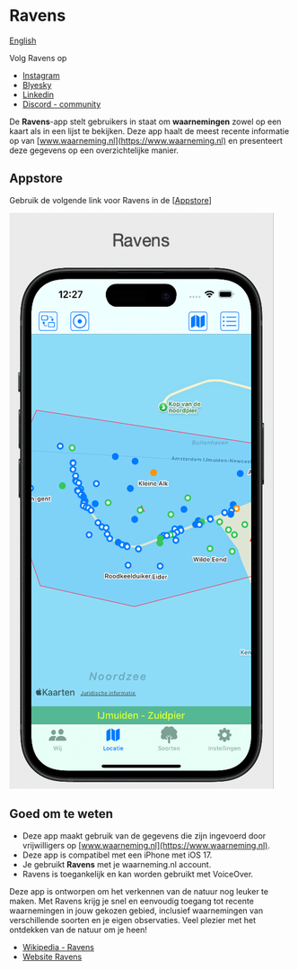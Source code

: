 # Ravens

[English](READMEeng.MD)

Volg Ravens op 

* [Instagram](https://www.instagram.com/ravensobs?igsh=MTliemQ4N2tnbDkxbA%3D%3D&utm_source=qrigsh=MTliemQ4N2tnbDkxbA%3D%3D&utm_source=qr)  
* [Blyesky](https://bsky.app/profile/ravenscorvus.bsky.social)
* [Linkedin](https://www.linkedin.com/in/ericdequartel)
* [Discord - community](https://discord.gg/gqaeeGZp)

De **Ravens**-app stelt gebruikers in staat om **waarnemingen** zowel op een kaart als in een lijst te bekijken. Deze app haalt de meest recente informatie op van [www.waarneming.nl](https://www.waarneming.nl) en presenteert deze gegevens op een overzichtelijke manier. 

## Appstore
Gebruik de volgende link voor Ravens in de [[Appstore](https://apps.apple.com/nl/app/ravens/id6475675260)]

![Ravens](./images/02ravens.png)

## Goed om te weten
- Deze app maakt gebruik van de gegevens die zijn ingevoerd door vrijwilligers op [www.waarneming.nl](https://www.waarneming.nl). 
- Deze app is compatibel met een iPhone met iOS 17. 
- Je gebruikt **Ravens** met je waarneming.nl account.
- Ravens is toegankelijk en kan worden gebruikt met VoiceOver.

Deze app is ontworpen om het verkennen van de natuur nog leuker te maken. Met Ravens krijg je snel en eenvoudig toegang tot recente waarnemingen in jouw gekozen gebied, inclusief waarnemingen van verschillende soorten en je eigen observaties. Veel plezier met het ontdekken van de natuur om je heen!


* [Wikipedia - Ravens](https://en.wikipedia.org/wiki/Huginn_and_Muninn)
* [Website Ravens](https://www.ravensobs.com)

<!--## Koffie?

## TestFlight
Gebruik de link [Ravens TestFlight](https://testflight.apple.com/join/TzVrvU1x) of scan de QR-code en je kunt de app testen via TestFlight op je iPhone. Je krijgt dan instructies over hoe je de app moet installeren
![QR-code](./images/QRCode.png)

Het ontwikkelen van de app doe ik geheel vrijwillig, iedereen kan hier gebruik van maken. Om de kosten een beetje te dekken en je beleeft plezier aan **Ravens** tracteer me dan op een [**kopje koffie**](https://www.buymeacoffee.com/4f4r4t6ytba) .

[![Kopje koffie](./images/bmc-button.png)](https://www.buymeacoffee.com/4f4r4t6ytba)-->
